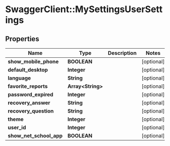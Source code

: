 # SwaggerClient::MySettingsUserSettings

## Properties
Name | Type | Description | Notes
------------ | ------------- | ------------- | -------------
**show_mobile_phone** | **BOOLEAN** |  | [optional] 
**default_desktop** | **Integer** |  | [optional] 
**language** | **String** |  | [optional] 
**favorite_reports** | **Array&lt;String&gt;** |  | [optional] 
**password_expired** | **Integer** |  | [optional] 
**recovery_answer** | **String** |  | [optional] 
**recovery_question** | **String** |  | [optional] 
**theme** | **Integer** |  | [optional] 
**user_id** | **Integer** |  | [optional] 
**show_net_school_app** | **BOOLEAN** |  | [optional] 

